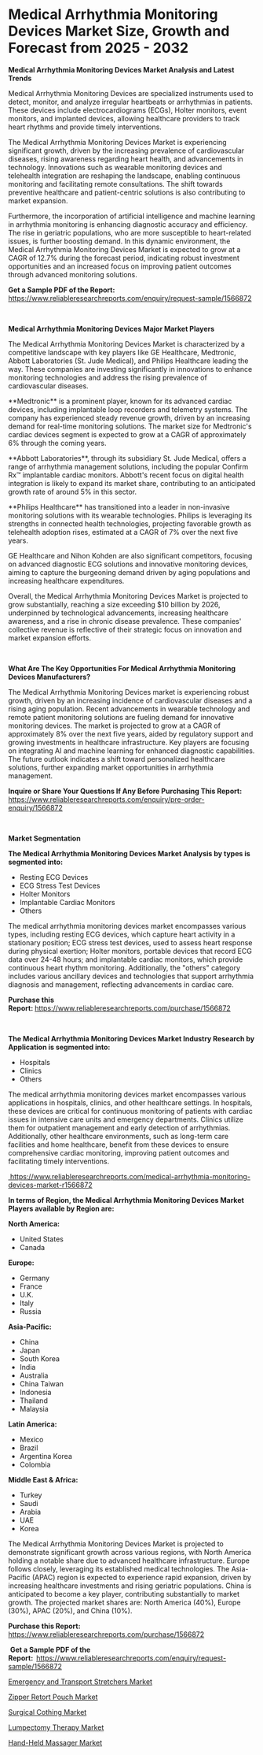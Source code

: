 <p><h1>Medical Arrhythmia Monitoring Devices Market Size, Growth and Forecast from 2025 - 2032</h1></p><p><strong>Medical Arrhythmia Monitoring Devices Market Analysis and Latest Trends</strong></p>
<p><p>Medical Arrhythmia Monitoring Devices are specialized instruments used to detect, monitor, and analyze irregular heartbeats or arrhythmias in patients. These devices include electrocardiograms (ECGs), Holter monitors, event monitors, and implanted devices, allowing healthcare providers to track heart rhythms and provide timely interventions. </p><p>The Medical Arrhythmia Monitoring Devices Market is experiencing significant growth, driven by the increasing prevalence of cardiovascular diseases, rising awareness regarding heart health, and advancements in technology. Innovations such as wearable monitoring devices and telehealth integration are reshaping the landscape, enabling continuous monitoring and facilitating remote consultations. The shift towards preventive healthcare and patient-centric solutions is also contributing to market expansion.</p><p>Furthermore, the incorporation of artificial intelligence and machine learning in arrhythmia monitoring is enhancing diagnostic accuracy and efficiency. The rise in geriatric populations, who are more susceptible to heart-related issues, is further boosting demand. In this dynamic environment, the Medical Arrhythmia Monitoring Devices Market is expected to grow at a CAGR of 12.7% during the forecast period, indicating robust investment opportunities and an increased focus on improving patient outcomes through advanced monitoring solutions.</p></p>
<p><strong>Get a Sample PDF of the Report:&nbsp;</strong> <a href="https://www.reliableresearchreports.com/enquiry/request-sample/1566872?utm_campaign=37&utm_medium=2&utm_source=Github&utm_content=ia&utm_term=22032025&utm_id=medical-arrhythmia-monitoring-devices">https://www.reliableresearchreports.com/enquiry/request-sample/1566872</a></p>
<p>&nbsp;</p>
<p><strong>Medical Arrhythmia Monitoring Devices Major Market Players</strong></p>
<p><p>The Medical Arrhythmia Monitoring Devices Market is characterized by a competitive landscape with key players like GE Healthcare, Medtronic, Abbott Laboratories (St. Jude Medical), and Philips Healthcare leading the way. These companies are investing significantly in innovations to enhance monitoring technologies and address the rising prevalence of cardiovascular diseases.</p><p>**Medtronic** is a prominent player, known for its advanced cardiac devices, including implantable loop recorders and telemetry systems. The company has experienced steady revenue growth, driven by an increasing demand for real-time monitoring solutions. The market size for Medtronic's cardiac devices segment is expected to grow at a CAGR of approximately 6% through the coming years.</p><p>**Abbott Laboratories**, through its subsidiary St. Jude Medical, offers a range of arrhythmia management solutions, including the popular Confirm Rx™ implantable cardiac monitors. Abbott's recent focus on digital health integration is likely to expand its market share, contributing to an anticipated growth rate of around 5% in this sector.</p><p>**Philips Healthcare** has transitioned into a leader in non-invasive monitoring solutions with its wearable technologies. Philips is leveraging its strengths in connected health technologies, projecting favorable growth as telehealth adoption rises, estimated at a CAGR of 7% over the next five years.</p><p>GE Healthcare and Nihon Kohden are also significant competitors, focusing on advanced diagnostic ECG solutions and innovative monitoring devices, aiming to capture the burgeoning demand driven by aging populations and increasing healthcare expenditures.</p><p>Overall, the Medical Arrhythmia Monitoring Devices Market is projected to grow substantially, reaching a size exceeding $10 billion by 2026, underpinned by technological advancements, increasing healthcare awareness, and a rise in chronic disease prevalence. These companies' collective revenue is reflective of their strategic focus on innovation and market expansion efforts.</p></p>
<p>&nbsp;</p>
<p><strong>What Are The Key Opportunities For Medical Arrhythmia Monitoring Devices Manufacturers?</strong></p>
<p><p>The Medical Arrhythmia Monitoring Devices market is experiencing robust growth, driven by an increasing incidence of cardiovascular diseases and a rising aging population. Recent advancements in wearable technology and remote patient monitoring solutions are fueling demand for innovative monitoring devices. The market is projected to grow at a CAGR of approximately 8% over the next five years, aided by regulatory support and growing investments in healthcare infrastructure. Key players are focusing on integrating AI and machine learning for enhanced diagnostic capabilities. The future outlook indicates a shift toward personalized healthcare solutions, further expanding market opportunities in arrhythmia management.</p></p>
<p><strong>Inquire or Share Your Questions If Any Before Purchasing This Report:</strong> <a href="https://www.reliableresearchreports.com/enquiry/pre-order-enquiry/1566872?utm_campaign=37&utm_medium=2&utm_source=Github&utm_content=ia&utm_term=22032025&utm_id=medical-arrhythmia-monitoring-devices">https://www.reliableresearchreports.com/enquiry/pre-order-enquiry/1566872</a></p>
<p>&nbsp;</p>
<p><strong>Market Segmentation</strong></p>
<p><strong>The Medical Arrhythmia Monitoring Devices Market Analysis by types is segmented into:</strong></p>
<p><ul><li>Resting ECG Devices</li><li>ECG Stress Test Devices</li><li>Holter Monitors</li><li>Implantable Cardiac Monitors</li><li>Others</li></ul></p>
<p><p>The medical arrhythmia monitoring devices market encompasses various types, including resting ECG devices, which capture heart activity in a stationary position; ECG stress test devices, used to assess heart response during physical exertion; Holter monitors, portable devices that record ECG data over 24-48 hours; and implantable cardiac monitors, which provide continuous heart rhythm monitoring. Additionally, the "others" category includes various ancillary devices and technologies that support arrhythmia diagnosis and management, reflecting advancements in cardiac care.</p></p>
<p><strong>Purchase this Report:&nbsp;</strong><a href="https://www.reliableresearchreports.com/purchase/1566872?utm_campaign=37&utm_medium=2&utm_source=Github&utm_content=ia&utm_term=22032025&utm_id=medical-arrhythmia-monitoring-devices">https://www.reliableresearchreports.com/purchase/1566872</a></p>
<p>&nbsp;</p>
<p><strong>The Medical Arrhythmia Monitoring Devices Market Industry Research by Application is segmented into:</strong></p>
<p><ul><li>Hospitals</li><li>Clinics</li><li>Others</li></ul></p>
<p><p>The medical arrhythmia monitoring devices market encompasses various applications in hospitals, clinics, and other healthcare settings. In hospitals, these devices are critical for continuous monitoring of patients with cardiac issues in intensive care units and emergency departments. Clinics utilize them for outpatient management and early detection of arrhythmias. Additionally, other healthcare environments, such as long-term care facilities and home healthcare, benefit from these devices to ensure comprehensive cardiac monitoring, improving patient outcomes and facilitating timely interventions.</p></p>
<p><a href="https://www.reliableresearchreports.com/medical-arrhythmia-monitoring-devices-market-r1566872?utm_campaign=37&utm_medium=2&utm_source=Github&utm_content=ia&utm_term=22032025&utm_id=medical-arrhythmia-monitoring-devices">&nbsp;https://www.reliableresearchreports.com/medical-arrhythmia-monitoring-devices-market-r1566872</a></p>
<p><strong>In terms of Region, the Medical Arrhythmia Monitoring Devices Market Players available by Region are:</strong></p>
<p>
    <p> <strong> North America: </strong>
        <ul>
            <li>United States</li>
            <li>Canada</li>
        </ul>
        </p> 
    <p> <strong> Europe: </strong>
        <ul>
            <li>Germany</li>
            <li>France</li>
            <li>U.K.</li>
            <li>Italy</li>
            <li>Russia</li>
        </ul>
        </p> 
    <p> <strong> Asia-Pacific: </strong>
        <ul>
            <li>China</li>
            <li>Japan</li>
            <li>South Korea</li>
            <li>India</li>
            <li>Australia</li>
            <li>China Taiwan</li>
            <li>Indonesia</li>
            <li>Thailand</li>
            <li>Malaysia</li>
        </ul>
        </p> 
    <p> <strong> Latin America: </strong>
        <ul>
            <li>Mexico</li>
            <li>Brazil</li>
            <li>Argentina Korea</li>
            <li>Colombia</li>
        </ul>
        </p> 
    <p> <strong> Middle East & Africa: </strong>
        <ul>
            <li>Turkey</li>
            <li>Saudi</li>
            <li>Arabia</li>
            <li>UAE</li>
            <li>Korea</li>
        </ul>
    </p>
    </p>
<p><p>The Medical Arrhythmia Monitoring Devices Market is projected to demonstrate significant growth across various regions, with North America holding a notable share due to advanced healthcare infrastructure. Europe follows closely, leveraging its established medical technologies. The Asia-Pacific (APAC) region is expected to experience rapid expansion, driven by increasing healthcare investments and rising geriatric populations. China is anticipated to become a key player, contributing substantially to market growth. The projected market shares are: North America (40%), Europe (30%), APAC (20%), and China (10%).</p></p>
<p><strong>Purchase this Report: </strong><a href="https://www.reliableresearchreports.com/purchase/1566872?utm_campaign=37&utm_medium=2&utm_source=Github&utm_content=ia&utm_term=22032025&utm_id=medical-arrhythmia-monitoring-devices">https://www.reliableresearchreports.com/purchase/1566872</a></p>
<p>&nbsp;<strong>Get a Sample PDF of the Report:&nbsp;&nbsp;</strong><a href="https://www.reliableresearchreports.com/enquiry/request-sample/1566872?utm_campaign=37&utm_medium=2&utm_source=Github&utm_content=ia&utm_term=22032025&utm_id=medical-arrhythmia-monitoring-devices">https://www.reliableresearchreports.com/enquiry/request-sample/1566872</a></p>
<p><strong></strong></p>
<p><p><a href="https://github.com/aiamekar/Market-Research-Report-List-1/blob/main/emergency-and-transport-stretchers-market.md?utm_campaign=37&utm_medium=2&utm_source=Github&utm_content=ia&utm_term=22032025&utm_id=medical-arrhythmia-monitoring-devices">Emergency and Transport Stretchers Market</a></p><p><a href="https://github.com/akalaihaude/Market-Research-Report-List-1/blob/main/zipper-retort-pouch-market.md?utm_campaign=37&utm_medium=2&utm_source=Github&utm_content=ia&utm_term=22032025&utm_id=medical-arrhythmia-monitoring-devices">Zipper Retort Pouch Market</a></p><p><a href="https://github.com/boudykodumi/Market-Research-Report-List-1/blob/main/surgical-cothing-market.md?utm_campaign=37&utm_medium=2&utm_source=Github&utm_content=ia&utm_term=22032025&utm_id=medical-arrhythmia-monitoring-devices">Surgical Cothing Market</a></p><p><a href="https://github.com/vsiljgestel/Market-Research-Report-List-1/blob/main/lumpectomy-therapy-market.md?utm_campaign=37&utm_medium=2&utm_source=Github&utm_content=ia&utm_term=22032025&utm_id=medical-arrhythmia-monitoring-devices">Lumpectomy Therapy Market</a></p><p><a href="https://github.com/akalaihaude/Market-Research-Report-List-1/blob/main/hand-held-massager-market.md?utm_campaign=37&utm_medium=2&utm_source=Github&utm_content=ia&utm_term=22032025&utm_id=medical-arrhythmia-monitoring-devices">Hand-Held Massager Market</a></p></p>